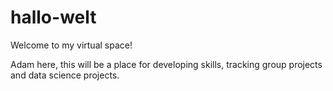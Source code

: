 # hallo-welt

Welcome to my virtual space!

Adam here, this will be a place for developing skills, tracking group projects and data science projects.
